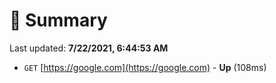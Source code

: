 # 📖 Summary
Last updated: **7/22/2021, 6:44:53 AM**

- `GET` [https://google.com](https://google.com) - **Up** (108ms)
